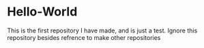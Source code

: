 # Hello-World
This is the first repository I have made, and is just a test. Ignore this repository besides refrence to make other repositories
